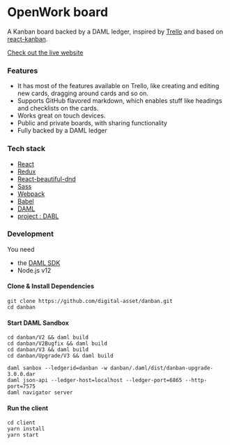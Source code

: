 # OpenWork board

A Kanban board backed by a DAML ledger, inspired by
[Trello](https://trello.com/home) and based on
[react-kanban](https://github.com/markusenglund/react-kanban).

[Check out the live website](https://board.opensaasame.org)

### Features

- It has most of the features available on Trello, like creating and editing new
  cards, dragging around cards and so on.
- Supports GitHub flavored markdown, which enables stuff like headings and
  checklists on the cards.
- Works great on touch devices.
- Public and private boards, with sharing functionality
- Fully backed by a DAML ledger

### Tech stack

- [React](https://github.com/facebook/react)
- [Redux](https://github.com/reactjs/redux)
- [React-beautiful-dnd](https://github.com/atlassian/react-beautiful-dnd)
- [Sass](https://github.com/sass/sass)
- [Webpack](https://github.com/webpack/webpack)
- [Babel](https://github.com/babel/babel)
- [DAML](https://daml.com)
- [project : DABL](https://projectdabl.com)

### Development

You need

- the [DAML SDK](https://docs.daml.com/getting-started/installation.html)
- Node.js v12

#### Clone & Install Dependencies

```shell
git clone https://github.com/digital-asset/danban.git
cd danban
```

#### Start DAML Sandbox

```shell
cd danban/V2 && daml build
cd danban/V2Bugfix && daml build
cd danban/V3 && daml build
cd danban/Upgrade/V3 && daml build

daml sanbox --ledgerid=danban -w danban/.daml/dist/danban-upgrade-3.0.0.dar
daml json-api --ledger-host=localhost --ledger-port=6865 --http-port=7575
daml navigator server
```

#### Run the client

```shell
cd client
yarn install
yarn start
```
